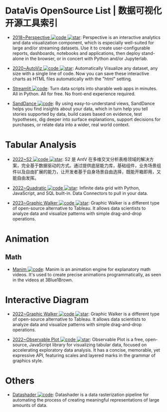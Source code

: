 # DataVis OpenSource List | 数据可视化开源工具索引

- [2018~Perspective ![code](https://ng-tech.icu/assets/code.svg) ![star](https://img.shields.io/github/stars/finos/perspective)](https://github.com/finos/perspective): Perspective is an interactive analytics and data visualization component, which is especially well-suited for large and/or streaming datasets. Use it to create user-configurable reports, dashboards, notebooks and applications, then deploy stand-alone in the browser, or in concert with Python and/or Jupyterlab.

- [2020~AutoViz ![code](https://ng-tech.icu/assets/code.svg) ![star](https://img.shields.io/github/stars/AutoViML/AutoViz)](https://github.com/AutoViML/AutoViz): Automatically Visualize any dataset, any size with a single line of code. Now you can save these interactive charts as HTML files automatically with the "html" setting.

- [Streamlit ![code](https://ng-tech.icu/assets/code.svg)](https://www.streamlit.io/): Turn data scripts into sharable web apps in minutes. All in Python. All for free. No front-end experience required.

- [SandDance ![code](https://ng-tech.icu/assets/code.svg)](https://sanddance.js.org/app/): By using easy-to-understand views, SandDance helps you find insights about your data, which in turn help you tell stories supported by data, build cases based on evidence, test hypotheses, dig deeper into surface explanations, support decisions for purchases, or relate data into a wider, real world context.

# Tabular Analysis

- [2022~S2 ![code](https://ng-tech.icu/assets/code.svg) ![star](https://img.shields.io/github/stars/antvis/S2)](https://github.com/antvis/S2): S2 是 AntV 在多维交叉分析表格领域的解决方案，完全基于数据驱动的方式。通过提供底层能力库，基础组件，业务场景组件以及自由扩展的能力，让开发者基于自身场景自由选择，既能开箱即用，又能自由发挥。

- [2022~Quadratic ![code](https://ng-tech.icu/assets/code.svg) ![star](https://img.shields.io/github/stars/quadratichq/quadratic)](https://github.com/quadratichq/quadratic): Infinite data grid with Python, JavaScript, and SQL built-in. Data Connectors to pull in your data.

- [2023~Graphic Walker ![code](https://ng-tech.icu/assets/code.svg) ![star](https://img.shields.io/github/stars/Kanaries/graphic-walker)](https://github.com/Kanaries/graphic-walker): Graphic Walker is a different type of open-source alternative to Tableau. It allows data scientists to analyze data and visualize patterns with simple drag-and-drop operations.

# Animation

## Math

- [Manim ![code](https://ng-tech.icu/assets/code.svg)](https://github.com/3b1b/manim): Manim is an animation engine for explanatory math videos. It's used to create precise animations programmatically, as seen in the videos at 3Blue1Brown.

# Interactive Diagram

- [2022~Graphic Walker ![code](https://ng-tech.icu/assets/code.svg) ![star](https://img.shields.io/github/stars/Kanaries/graphic-walker)](https://github.com/Kanaries/graphic-walker): Graphic Walker is a different type of open-source alternative to Tableau. It allows data scientists to analyze data and visualize patterns with simple drag-and-drop operations.

- [2022~Observable Plot ![code](https://ng-tech.icu/assets/code.svg) ![star](https://img.shields.io/github/stars/observablehq/plot)](https://github.com/observablehq/plot): Observable Plot is a free, open-source, JavaScript library for visualizing tabular data, focused on accelerating exploratory data analysis. It has a concise, memorable, yet expressive API, featuring scales and layered marks in the grammar of graphics style.

# Others

- [Datashader ![code](https://ng-tech.icu/assets/code.svg)](https://github.com/pyviz/datashader): Datashader is a data rasterization pipeline for automating the process of creating meaningful representations of large amounts of data.
